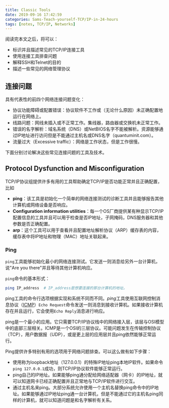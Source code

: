 ```yaml
---
title: Classic Tools
date: 2019-09-16 17:42:59
categories: Sams-Teach-yourself-TCP/IP-in-24-hours
tags: [notes, TCP/IP, Networks]
---
```



阅读完本文之后，将可以：

- 标识并且描述常见的TCP/IP连接工具
- 使用连接工具排查问题
- 解释SSH和Telnet的目的
- 描述一些常见的网络管理协议

## 连接问题

具有代表性的前四个网络连接问题变化：

- 协议功能障碍或配置错误：协议软件不工作或（无论什么原因）未正确配置地运行在网络上。
- 线路问题：网线未插入或不正常工作。集线器，路由器或交换机未正常工作。
- 错误的名字解析：域名系统（DNS）或NetBIOS名字不能被解析。资源能够通过IP地址进行访问但是不能通过主机名或DNS名字（quantuminit.com）。
- 流量过大（Excessive traffic）：网络是工作状态，但是工作很慢。

下面分别讨论解决这些常见连接问题的工具及技术。

## Protocol Dysfunction and Misconfiguration
  
TCP/IP协议组提供许多有用的工具帮助确定TCP/IP是否功能正常并且正确配置，比如

- **ping**：该工具是初始化一个简单的网络连接测试的诊断工具并且能够报告其他计算机或网络设备是否响应。
- **Configuration information utilities**：每一个OS厂商提供某有种显示TCP/IP配置信息的工具并且可以用于检查是否IP地址，子网掩码，DNS服务器和其他参数是否正确配置。
- **arp**：这个工具可以用于查看并且配置地址解析协议（ARP）缓存表的内容，缓存表中将IP地址和物理（MAC）地址关联起来。

### Ping

`ping`工具能够初始化最小的网络连接测试。它发送一则消息给另外一台计算机，说"Are you there"并且等待其他计算机响应。

`ping`命令的基本形式：

```bash
ping IP_address  # IP_address是想要连接的那台计算机的地址。
```

ping工具的命令行选项根据实现和系统不同而不同。*ping*工具使用互联网控制消息协议（[ICMP](The-Internet-Layer/#Internet-Control-Message-Protocol)）`Echo Request`命令发送一则消息到接收计算机。如果接收计算机存在并且运行，它会使用`Echo Reply`消息进行响应。

ping是一个最小的应用。它只需要TCP/IP协议栈中的网络接入层，该层与OSI模型中的底部三层相关。ICMP是一个OSI的三层协议。可能问题发生在传输控制协议（TCP），用户数据报（UDP），或是更上层的应用层并且ping依然能够正常运行。

Ping提供许多特别有用的选项用于网络问题排查。可以这么做有如下步骤：

- 使用称为loopback地址（127.0.0.1）的特殊IP地址ping本地IP软件。如果命令`ping 127.0.0.1`成功，则TCP/IP协议软件能够正常运行。
- ping自己的IP地址。如果能够ping通分配给网络适配器（网卡）的IP地址，就可以知道网卡已经正确配置并且正常地与TCP/IP软件进行交互。
- 通过主机名来ping。大部分系统允许使用一个主机名替换ping命令中的IP地址。如果能够通过IP地址ping通一台计算机，但是不能通过它的主机名ping同样的计算机，就可以知道问题是和名字解析有关系。
